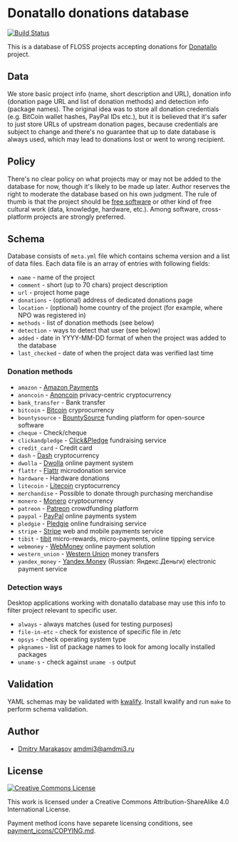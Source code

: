 # Donatallo donations database

[![Build Status](https://travis-ci.org/Donatallo/donatallo-database.svg?branch=master)](https://travis-ci.org/Donatallo/donatallo-database)

This is a database of FLOSS projects accepting donations for
[Donatallo](https://github.com/Donatallo) project.

## Data

We store basic project info (name, short description and URL),
donation info (donation page URL and list of donation methods) and
detection info (package names). The original idea was to store
all donation credentials (e.g. BitCoin wallet hashes, PayPal IDs
etc.), but it is believed that it's safer to just store URLs of
upstream donation pages, because credentials are subject to change
and there's no guarantee that up to date database is always used,
which may lead to donations lost or went to wrong recipient.

## Policy

There's no clear policy on what projects may or may not be added
to the database for now, though it's likely to be made up later.
Author reserves the right to moderate the database based on his
own judgment. The rule of thumb is that the project should be
[free software](https://en.wikipedia.org/wiki/Free_software) or
other kind of free cultural work (data, knowledge, hardware, etc.).
Among software, cross-platform projects are strongly preferred.

## Schema

Database consists of ```meta.yml``` file which contains schema
version and a list of data files. Each data file is an array of
entries with following fields:

* ```name``` - name of the project
* ```comment``` - short (up to 70 chars) project description
* ```url``` - project home page
* ```donations``` - (optional) address of dedicated donations page
* ```location``` - (optional) home country of the project (for example, where NPO was registered in)
* ```methods``` - list of donation methods (see below)
* ```detection``` - ways to detect that user (see below)
* ```added``` - date in YYYY-MM-DD format of when the project was added to the database
* ```last_checked``` - date of when the project data was verified last time

### Donation methods

* ```amazon``` - [Amazon Payments](https://payments.amazon.com/)
* ```anoncoin``` - [Anoncoin](https://anoncoin.net/) privacy-centric cryptocurrency
* ```bank_transfer``` - Bank transfer
* ```bitcoin``` - [Bitcoin](https://bitcoin.org/) cryprocurrency
* ```bountysource``` - [BountySource](https://www.bountysource.com/) funding platform for open-source software
* ```cheque``` - Check/cheque
* ```clickandpledge``` - [Click&Pledge](https://clickandpledge.com/) fundraising service
* ```credit_card``` - Credit card
* ```dash``` - [Dash](https://dash.org/) cryptocurrency
* ```dwolla``` - [Dwolla](https://www.dwolla.com/) online payment system
* ```flattr``` - [Flattr](https://flattr.com/) microdonation service
* ```hardware``` - Hardware donations
* ```litecoin``` - [Litecoin](https://litecoin.org/) cryptocurrency
* ```merchandise``` - Possible to donate through purchasing merchandise
* ```monero``` - [Monero](https://getmonero.org/) cryptocurrency
* ```patreon``` - [Patreon](https://www.patreon.com/) crowdfunding platform
* ```paypal``` - [PayPal](https://www.paypal.com/) online payments system
* ```pledgie``` - [Pledgie](https://pledgie.com/) online fundraising service
* ```stripe``` - [Stripe](https://stripe.com/) web and mobile payments service
* ```tibit``` - [tibit](https://tibit.com/) micro-rewards, micro-payments, online tipping service
* ```webmoney``` - [WebMoney](http://www.wmtransfer.com/) online payment solution
* ```western_union``` - [Western Union](https://westernunion.com/) money transfers
* ```yandex_money``` - [Yandex.Money](https://money.yandex.ru/) (Russian: Яндекс.Деньги) electronic payment service

### Detection ways

Desktop applications working with donatallo database may use this
info to filter project relevant to specific user.

* ```always``` - always matches (used for testing purposes)
* ```file-in-etc``` - check for existence of specific file in /etc
* ```opsys``` - check operating system type
* ```pkgnames``` - list of package names to look for among locally installed packages
* ```uname-s``` - check against ```uname -s``` output

## Validation

YAML schemas may be validated with [kwalify](http://www.kuwata-lab.com/kwalify/).
Install kwalify and run ```make``` to perform schema validation.

## Author

* [Dmitry Marakasov](https://github.com/AMDmi3) <amdmi3@amdmi3.ru>

## License

[![Creative Commons License](https://i.creativecommons.org/l/by-sa/4.0/88x31.png)](http://creativecommons.org/licenses/by-sa/4.0/)

This work is licensed under a Creative Commons Attribution-ShareAlike 4.0 International License.

Payment method icons have separete licensing conditions, see [payment_icons/COPYING.md](payment_icons/COPYING.md).
